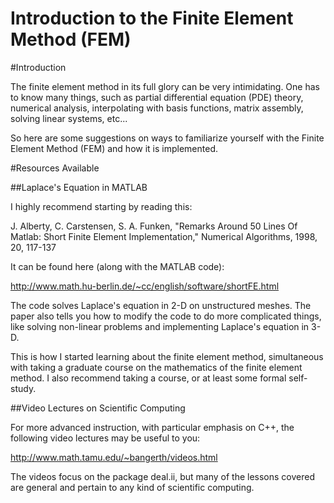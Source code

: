 Introduction to the Finite Element Method (FEM)
===============================================

#Introduction

The finite element method in its full glory can be very intimidating.  One has to know many things, such as partial differential equation (PDE) theory, numerical analysis, interpolating with basis functions, matrix assembly, solving linear systems, etc...

So here are some suggestions on ways to familiarize yourself with the Finite Element Method (FEM) and how it is implemented.

#Resources Available

##Laplace's Equation in MATLAB

I highly recommend starting by reading this:

J. Alberty, C. Carstensen, S. A. Funken, "Remarks Around 50 Lines Of Matlab: Short Finite Element Implementation," Numerical Algorithms, 1998, 20, 117-137

It can be found here (along with the MATLAB code):

http://www.math.hu-berlin.de/~cc/english/software/shortFE.html

The code solves Laplace's equation in 2-D on unstructured meshes.  The paper also tells you how to modify the code to do more complicated things, like solving non-linear problems and implementing Laplace's equation in 3-D.

This is how I started learning about the finite element method, simultaneous with taking a graduate course on the mathematics of the finite element method.  I also recommend taking a course, or at least some formal self-study.

##Video Lectures on Scientific Computing

For more advanced instruction, with particular emphasis on C++, the following video lectures may be useful to you:

http://www.math.tamu.edu/~bangerth/videos.html

The videos focus on the package deal.ii, but many of the lessons covered are general and pertain to any kind of scientific computing.